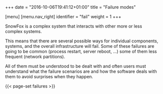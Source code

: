 +++
date = "2016-10-06T19:41:12+01:00"
title = "Failure modes"

[menu]
  [menu.nav_right]
    identifier = "fail"
    weight = 1
+++

SnowFox is a complex system that interacts with other
more or less complex systems.

This means that there are several possible ways for individual
components, systems, and the overall infrastructure will fail.
Some of these failures are going to be common (process restart,
server reboot, ...) some of them less frequent (network partitions).

All of them must be understood to be dealt with and often users
must understand what the failure scenarios are and how the software
deals with them to avoid surprises when they happen.

{{< page-set failures >}}
